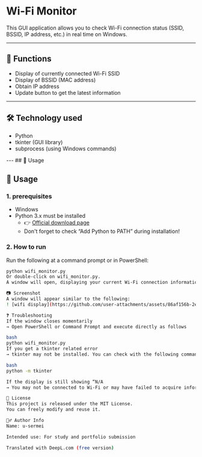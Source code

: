 # Wi-Fi Monitor

This GUI application allows you to check Wi-Fi connection status (SSID, BSSID, IP address, etc.) in real time on Windows.

---

## 📌 Functions

- Display of currently connected Wi-Fi SSID  
- Display of BSSID (MAC address)  
- Obtain IP address  
- Update button to get the latest information  

---

## 🛠 Technology used

- Python  
- tkinter (GUI library)  
- subprocess (using Windows commands)  

--- ## 🚀 Usage

## 🚀 Usage

### 1. prerequisites

- Windows  
- Python 3.x must be installed  
  - 👉 [Official download page](https://www.python.org/downloads/)  
  - Don't forget to check “Add Python to PATH” during installation!

### 2. How to run

Run the following at a command prompt or in PowerShell:

```bash
python wifi_monitor.py
Or double-click on wifi_monitor.py.
A window will open, displaying your current Wi-Fi connection information.

📷 Screenshot
A window will appear similar to the following:
! [wifi display](https://github.com/user-attachments/assets/86af156b-2e0b-4a5d-a75c-8fa59a66967a)

❓ Troubleshooting
If the window closes momentarily
→ Open PowerShell or Command Prompt and execute directly as follows

bash
python wifi_monitor.py
If you get a tkinter related error
→ tkinter may not be installed. You can check with the following command: bash python wifi_monitor.py

bash
python -m tkinter

If the display is still showing “N/A
→ You may not be connected to Wi-Fi or may have failed to acquire information. Please press the “Update” button after reconnecting.

🪪 License
This project is released under the MIT License.
You can freely modify and reuse it.

🙋‍♂️ Author Info
Name: u-sermei

Intended use: For study and portfolio submission

Translated with DeepL.com (free version)
